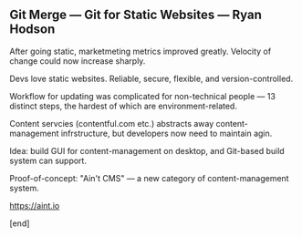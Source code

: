 ## Git Merge — Git for Static Websites — Ryan Hodson

After going static, marketmeting metrics improved greatly. Velocity of change could now increase sharply.

Devs love static websites. Reliable, secure, flexible, and version-controlled.

Workflow for updating was complicated for non-technical people — 13 distinct steps, the hardest of which are environment-related.

Content servcies (contentful.com etc.) abstracts away content-management infrstructure, but developers now need to maintain agin.

Idea: build GUI for content-management on desktop, and 
Git-based build system can support.

Proof-of-concept: "Ain't CMS" — a new category of content-management system.

https://aint.io

[end]